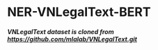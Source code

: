 # NER-VNLegalText-BERT

##### VNLegalText dataset is cloned from https://github.com/mlalab/VNLegalText.git